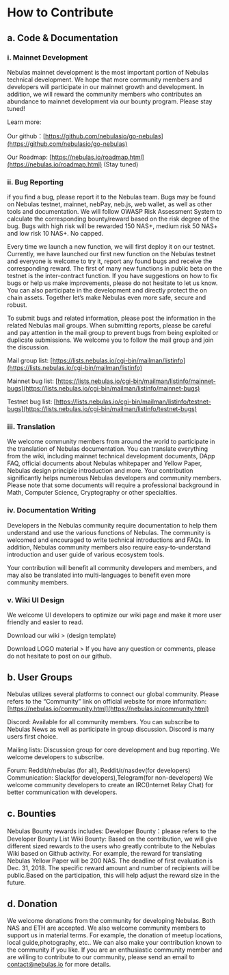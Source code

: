 # How to Contribute
## a. Code & Documentation
### i. Mainnet Development
Nebulas mainnet development is the most important portion of Nebulas technical development. We hope that more community members and developers will participate in our mainnet growth and development. In addition, we will reward the community members who contributes an abundance to mainnet development via our bounty program. Please stay tuned!

Learn more:

Our github：[https://github.com/nebulasio/go-nebulas](https://github.com/nebulasio/go-nebulas)

Our Roadmap: [https://nebulas.io/roadmap.html](https://nebulas.io/roadmap.html) (Stay tuned)

### ii. Bug Reporting
if you find a bug, please report it to the Nebulas team. Bugs may be found on Nebulas testnet, mainnet, nebPay, neb.js, web wallet, as well as other tools and documentation. We will follow OWASP Risk Assessment System to calculate the corresponding bounty/reward based on the risk degree of the bug. Bugs with high risk will be rewarded 150 NAS+, medium risk 50 NAS+ and low risk 10 NAS+. No capped.

Every time we launch a new function, we will first deploy it on our testnet. Currently, we have launched our first new function on the Nebulas testnet and everyone is welcome to try it, report any found bugs and receive the corresponding reward. The first of many new functions in public beta on the testnet is the inter-contract function.
If you have suggestions on how to fix bugs or help us make improvements, please do not hesitate to let us know. You can also participate in the development and directly protect the on chain assets. Together let’s make Nebulas even more safe, secure and robust.

To submit bugs and related information, please post the information in the related Nebulas mail groups. When submitting reports, please be careful and pay attention in the mail group to prevent bugs from being exploited or duplicate submissions. We welcome you to follow the mail group and join the discussion.

Mail group list: [https://lists.nebulas.io/cgi-bin/mailman/listinfo](https://lists.nebulas.io/cgi-bin/mailman/listinfo)

Mainnet bug list: [https://lists.nebulas.io/cgi-bin/mailman/listinfo/mainnet-bugs](https://lists.nebulas.io/cgi-bin/mailman/listinfo/mainnet-bugs)

Testnet bug list: [https://lists.nebulas.io/cgi-bin/mailman/listinfo/testnet-bugs](https://lists.nebulas.io/cgi-bin/mailman/listinfo/testnet-bugs)

### iii.   Translation
We welcome community members from around the world to participate in the translation of Nebulas documentation. You can translate everything from the wiki, including mainnet technical development documents, DApp FAQ, official documents about Nebulas whitepaper and Yellow Paper, Nebulas design principle introduction and more. Your contribution significantly helps numerous Nebulas developers and community members.
Please note that some documents will require a professional background in Math, Computer Science, Cryptography or other specialties.

### iv.  Documentation Writing
Developers in the Nebulas community require documentation to help them understand and use the various functions of Nebulas. The community is welcomed and encouraged to write technical introductions and FAQs.
In addition, Nebulas community members also require easy-to-understand introduction and user guide of various ecosystem tools.

Your contribution will benefit all community developers and members, and may also be translated into multi-languages to benefit even more community members.
        
### v. Wiki UI Design
We welcome UI developers to optimize our wiki page and make it more user friendly and easier to read.

Download our wiki > (design template)

Download LOGO material >
If you have any question or comments, please do not hesitate to post on our github.

## b. User Groups
Nebulas utilizes several platforms to connect our global community. Please refers to the “Community” link on official website for more information: [https://nebulas.io/community.html](https://nebulas.io/community.html)

Discord: Available for all community members. You can subscribe to Nebulas News as well as participate in group discussion. Discord is many users first choice.

Mailing lists: Discussion group for core development and bug reporting. We welcome developers to subscribe.

Forum: Reddit/r/nebulas (for all), Reddit/r/nasdev(for developers)
Communication: Slack(for developers),Telegram(for non-developers)
We welcome community developers to create an IRC(Internet Relay Chat) for better communication with developers.

## c. Bounties
Nebulas Bounty rewards includes:
Developer Bounty：please refers to the Developer Bounty List
Wiki Bounty: Based on the contribution, we will give different sized rewards to the users who greatly contribute to the Nebulas Wiki based on Github activity. For example, the reward for translating Nebulas Yellow Paper will be 200 NAS. The deadline of first evaluation is Dec. 31, 2018. The specific reward amount and number of recipients will be public.Based on the participation, this will help adjust the reward size in the future.
## d. Donation
We welcome donations from the community for developing Nebulas. Both NAS and ETH are accepted. We also welcome community members to support us in material terms. For example, the donation of meetup locations, local guide,photography, etc.. We can also make your contribution known to the community if you like. If you are an enthusiastic community member and are willing to contribute to our community, please send an email to contact@nebulas.io for more details.
